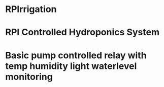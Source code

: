 # RPIrrigation
# RPI Controlled Hydroponics System
# Basic pump controlled relay with temp humidity light waterlevel monitoring
